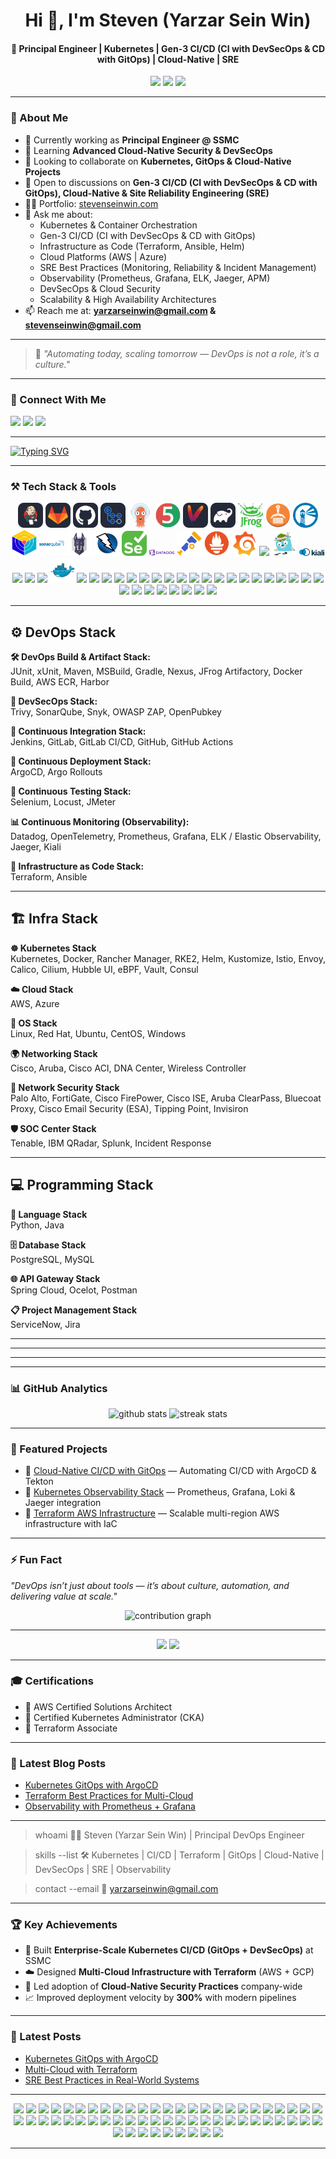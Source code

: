 <h1 align="center">Hi 👋, I'm Steven (Yarzar Sein Win)</h1>
<h4 align="center">🚀 Principal Engineer | Kubernetes | Gen-3 CI/CD (CI with DevSecOps & CD with GitOps) | Cloud-Native | SRE</h4>

<p align="center">
  <img src="https://komarev.com/ghpvc/?username=yarzarseinwin&label=Profile%20views&color=0e75b6&style=for-the-badge" />
  <img src="https://img.shields.io/badge/Followers-246-blue?style=for-the-badge" />
  <img src="https://img.shields.io/github/stars/yarzarseinwin?style=for-the-badge&color=0e75b6" />
</p>


---

### 🌟 About Me  
- 🔭 Currently working as **Principal Engineer @ SSMC**  
- 🌱 Learning **Advanced Cloud-Native Security & DevSecOps**  
- 👯 Looking to collaborate on **Kubernetes, GitOps & Cloud-Native Projects**  
- 🤝 Open to discussions on **Gen-3 CI/CD (CI with DevSecOps & CD with GitOps), Cloud-Native & Site Reliability Engineering (SRE)**  
- 👨‍💻 Portfolio: [stevenseinwin.com](https://stevenseinwin.com)  
- 💬 Ask me about:  
  - Kubernetes & Container Orchestration  
  - Gen-3 CI/CD (CI with DevSecOps & CD with GitOps)  
  - Infrastructure as Code (Terraform, Ansible, Helm)  
  - Cloud Platforms (AWS | Azure)  
  - SRE Best Practices (Monitoring, Reliability & Incident Management)  
  - Observability (Prometheus, Grafana, ELK, Jaeger, APM)  
  - DevSecOps & Cloud Security  
  - Scalability & High Availability Architectures  
- 📫 Reach me at: **yarzarseinwin@gmail.com & stevenseinwin@gmail.com**  

---


> 🧠 *"Automating today, scaling tomorrow — DevOps is not a role, it’s a culture."*

---
### 🤝 Connect With Me
<p align="left">
<a href="https://linkedin.com/in/yarzar-sein-win-steven-295219104" target="_blank"><img src="https://skillicons.dev/icons?i=linkedin" height="40"/></a>
<a href="https://https://github.com/yarzarseinwin" target="_blank"><img src="https://skillicons.dev/icons?i=github" height="40"/></a>
<a href="https://dev.to/yarzarseinwin" target="_blank"><img src="https://skillicons.dev/icons?i=devto" height="40"/></a>
</p>


---

[![Typing SVG](https://readme-typing-svg.herokuapp.com?font=Fira+Code&size=28&duration=3000&pause=500&color=00F7A5&center=true&vCenter=true&width=1000&lines=Principal+DevOps+Engineer;Kubernetes+%7C+Cloud-Native+%7C+SRE;CI%2FCD+%7C+GitOps+%7C+DevSecOps;Scaling+Infrastructure+%7C+Automating+Everything)](https://git.io/typing-svg)


---
### ⚒️ Tech Stack & Tools
<p align="center">
  <img src="assets/icons/jenkins.svg" width="40"/>
  <img src="assets/icons/gitlab.svg" width="40"/>
  <img src="assets/icons/github.svg" width="40"/>
  <img src="assets/icons/github-actions.svg" width="40"/>
  <img src="assets/icons/argocd.svg" width="40"/>
  <img src="assets/icons/junit.svg" width="40"/>
  <img src="assets/icons/maven.svg" width="40"/>
  <img src="assets/icons/gradle.svg" width="40"/>
  <img src="assets/icons/jfrog.svg" width="40"/>
  <img src="assets/icons/amazon-ecr.svg" width="40"/>
  <img src="assets/icons/harbor.svg" width="40"/>
  <img src="assets/icons/trivy.svg" width="40"/>
  <img src="assets/icons/sonarqube.svg" width="40"/>
  <img src="assets/icons/snyk.svg" width="40"/>
  <img src="assets/icons/owasp-zap.svg" width="40"/>
  <img src="assets/icons/selenium.svg" width="40"/>
  <img src="assets/icons/datadog.svg" width="40"/>
  <img src="assets/icons/opentelemetry.svg" width="40"/>
  <img src="assets/icons/prometheus.svg" width="40"/>
  <img src="assets/icons/grafana.svg" width="40"/>
  <img src="assets/icons/elk.svg" width="40"/>
  <img src="assets/icons/jaeger.svg" width="40"/>
  <img src="assets/icons/kiali.svg" width="40"/>
  <img src="assets/icons/terraform.svg" width="40"/>
  <img src="assets/icons/ansible.svg" width="40"/>
  <img src="assets/icons/kubernetes.svg" width="40"/>
  <img src="assets/icons/docker.svg" width="40"/>
  <img src="assets/icons/rancher-manager.svg" width="40"/>
  <img src="assets/icons/rke2.svg" width="40"/>
  <img src="assets/icons/helm.svg" width="40"/>
  <img src="assets/icons/kustomize.svg" width="40"/>
  <img src="assets/icons/istio.svg" width="40"/>
  <img src="assets/icons/envoy.svg" width="40"/>
  <img src="assets/icons/calico.svg" width="40"/>
  <img src="assets/icons/cilium.svg" width="40"/>
  <img src="assets/icons/hubble-ui.svg" width="40"/>
  <img src="assets/icons/ebpf.svg" width="40"/>
  <img src="assets/icons/vault.svg" width="40"/>
  <img src="assets/icons/consul.svg" width="40"/>
  <img src="assets/icons/aws.svg" width="40"/>
  <img src="assets/icons/azure.svg" width="40"/>
  <img src="assets/icons/linux.svg" width="40"/>
  <img src="assets/icons/redhat.svg" width="40"/>
  <img src="assets/icons/ubuntu.svg" width="40"/>
  <img src="assets/icons/centos.svg" width="40"/>
  <img src="assets/icons/windows.svg" width="40"/>
  <img src="assets/icons/python.svg" width="40"/>
  <img src="assets/icons/java.svg" width="40"/>
  <img src="assets/icons/postgresql.svg" width="40"/>
  <img src="assets/icons/mysql.svg" width="40"/>
  <img src="assets/icons/spring-cloud.svg" width="40"/>
  <img src="assets/icons/ocelot.svg" width="40"/>
  <img src="assets/icons/postman.svg" width="40"/>
  <img src="assets/icons/servicenow.svg" width="40"/>
  <img src="assets/icons/jira.svg" width="40"/>
</p>

---

## ⚙️ DevOps Stack  

**🛠 DevOps Build & Artifact Stack:**  
JUnit, xUnit, Maven, MSBuild, Gradle, Nexus, JFrog Artifactory, Docker Build, AWS ECR, Harbor  

**🔐 DevSecOps Stack:**  
Trivy, SonarQube, Snyk, OWASP ZAP, OpenPubkey  

**🔄 Continuous Integration Stack:**  
Jenkins, GitLab, GitLab CI/CD, GitHub, GitHub Actions  

**🚀 Continuous Deployment Stack:**  
ArgoCD, Argo Rollouts  

**🧪 Continuous Testing Stack:**  
Selenium, Locust, JMeter  

**📊 Continuous Monitoring (Observability):**  
Datadog, OpenTelemetry, Prometheus, Grafana, ELK / Elastic Observability, Jaeger, Kiali  

**📜 Infrastructure as Code Stack:**  
Terraform, Ansible  

---

## 🏗️ Infra Stack  
**☸️ Kubernetes Stack**  
Kubernetes, Docker, Rancher Manager, RKE2, Helm, Kustomize, Istio, Envoy, Calico, Cilium, Hubble UI, eBPF, Vault, Consul  

**☁️ Cloud Stack**  
AWS, Azure  

**🐧 OS Stack**  
Linux, Red Hat, Ubuntu, CentOS, Windows  

**🌍 Networking Stack**  
Cisco, Aruba, Cisco ACI, DNA Center, Wireless Controller  

**🔐 Network Security Stack**  
Palo Alto, FortiGate, Cisco FirePower, Cisco ISE, Aruba ClearPass, Bluecoat Proxy, Cisco Email Security (ESA), Tipping Point, Invisiron  

**🛡️ SOC Center Stack**  
Tenable, IBM QRadar, Splunk, Incident Response  

---

## 💻 Programming Stack  

**📝 Language Stack**  
Python, Java  

**🗄️ Database Stack**  
PostgreSQL, MySQL  

**🌐 API Gateway Stack**  
Spring Cloud, Ocelot, Postman  

**📋 Project Management Stack**  
ServiceNow, Jira  

---


---
---
---

### 📊 GitHub Analytics
<p align="center">
  <img src="https://github-readme-stats.vercel.app/api?username=yarzarseinwin&show_icons=true&theme=radical" alt="github stats" height="160"/>
  <img src="https://github-readme-streak-stats.herokuapp.com/?user=yarzarseinwin&theme=radical" alt="streak stats" height="160"/>
</p>

---

### 🚀 Featured Projects  
- 🔹 [Cloud-Native CI/CD with GitOps](#) — Automating CI/CD with ArgoCD & Tekton  
- 🔹 [Kubernetes Observability Stack](#) — Prometheus, Grafana, Loki & Jaeger integration  
- 🔹 [Terraform AWS Infrastructure](#) — Scalable multi-region AWS infrastructure with IaC  

---

### ⚡ Fun Fact  
*"DevOps isn’t just about tools — it’s about culture, automation, and delivering value at scale."*  

<p align="center">
  <img src="https://github-readme-activity-graph.vercel.app/graph?username=yarzarseinwin&theme=react-dark&bg_color=0D1117&hide_border=true" alt="contribution graph" />
</p>

---


<p align="center">
  <img src="https://img.shields.io/github/followers/yarzarseinwin?style=for-the-badge" />
  <img src="https://img.shields.io/github/stars/yarzarseinwin?style=for-the-badge" />
</p>

---

### 🎓 Certifications
- 🏅 AWS Certified Solutions Architect  
- 🏅 Certified Kubernetes Administrator (CKA)  
- 🏅 Terraform Associate  

---

### 📝 Latest Blog Posts
<!-- BLOG-POST-LIST:START -->
- [Kubernetes GitOps with ArgoCD](#)
- [Terraform Best Practices for Multi-Cloud](#)
- [Observability with Prometheus + Grafana](#)
<!-- BLOG-POST-LIST:END -->


---


> whoami
👨‍💻 Steven (Yarzar Sein Win) | Principal DevOps Engineer  

> skills --list
🛠️ Kubernetes | CI/CD | Terraform | GitOps | Cloud-Native | DevSecOps | SRE | Observability  

> contact --email
📧 yarzarseinwin@gmail.com  

---

### 🏆 Key Achievements
- 🚀 Built **Enterprise-Scale Kubernetes CI/CD (GitOps + DevSecOps)** at SSMC  
- ☁️ Designed **Multi-Cloud Infrastructure with Terraform** (AWS + GCP)  
- 🔐 Led adoption of **Cloud-Native Security Practices** company-wide  
- 📈 Improved deployment velocity by **300%** with modern pipelines  


---

### 📝 Latest Posts
<!-- BLOG-POST-LIST:START -->
- [Kubernetes GitOps with ArgoCD](#)
- [Multi-Cloud with Terraform](#)
- [SRE Best Practices in Real-World Systems](#)
<!-- BLOG-POST-LIST:END -->

---


<p align="center">
  <!-- DevOps & CI/CD -->
  <img src="https://img.shields.io/badge/Jenkins-D24939?style=for-the-badge&logo=jenkins&logoColor=white" />
  <img src="https://img.shields.io/badge/GitLab-FC6D26?style=for-the-badge&logo=gitlab&logoColor=white" />
  <img src="https://img.shields.io/badge/GitHub-181717?style=for-the-badge&logo=github&logoColor=white" />
  <img src="https://img.shields.io/badge/GitHub_Actions-2088FF?style=for-the-badge&logo=githubactions&logoColor=white" />
  <img src="https://img.shields.io/badge/ArgoCD-FF4F00?style=for-the-badge&logo=argo&logoColor=white" />
  <img src="https://img.shields.io/badge/Argo_Rollouts-FF4F00?style=for-the-badge&logo=argo&logoColor=white" />
  
  <!-- Build & Artifact -->
  <img src="https://img.shields.io/badge/JUnit-25A162?style=for-the-badge&logo=java&logoColor=white" />
  <img src="https://img.shields.io/badge/xUnit-FF0000?style=for-the-badge&logo=xunit&logoColor=white" />
  <img src="https://img.shields.io/badge/Maven-C71A36?style=for-the-badge&logo=apachemaven&logoColor=white" />
  <img src="https://img.shields.io/badge/MSBuild-512BD4?style=for-the-badge&logo=visualstudio&logoColor=white" />
  <img src="https://img.shields.io/badge/Gradle-02303A?style=for-the-badge&logo=gradle&logoColor=white" />
  <img src="https://img.shields.io/badge/Nexus-000000?style=for-the-badge&logo=nexus&logoColor=white" />
  <img src="https://img.shields.io/badge/JFrog_Artifactory-FF6200?style=for-the-badge&logo=jfrog&logoColor=white" />
  <img src="https://img.shields.io/badge/Docker_Build-2496ED?style=for-the-badge&logo=docker&logoColor=white" />
  <img src="https://img.shields.io/badge/AWS_ECR-232F3E?style=for-the-badge&logo=amazonaws&logoColor=white" />
  <img src="https://img.shields.io/badge/Harbor-0C1C2B?style=for-the-badge&logo=harbor&logoColor=white" />

  <!-- DevSecOps -->
  <img src="https://img.shields.io/badge/Trivy-000000?style=for-the-badge&logo=trivy&logoColor=white" />
  <img src="https://img.shields.io/badge/SonarQube-4E9BCD?style=for-the-badge&logo=sonarqube&logoColor=white" />
  <img src="https://img.shields.io/badge/Snyk-6F43E5?style=for-the-badge&logo=snyk&logoColor=white" />
  <img src="https://img.shields.io/badge/OWASP_ZAP-FA5252?style=for-the-badge&logo=owasp&logoColor=white" />
  <img src="https://img.shields.io/badge/OpenPubkey-000000?style=for-the-badge&logo=openpgp&logoColor=white" />

  <!-- Testing -->
  <img src="https://img.shields.io/badge/Selenium-43B02A?style=for-the-badge&logo=selenium&logoColor=white" />
  <img src="https://img.shields.io/badge/Locust-00B6E3?style=for-the-badge&logo=locust&logoColor=white" />
  <img src="https://img.shields.io/badge/JMeter-D00000?style=for-the-badge&logo=jmeter&logoColor=white" />

  <!-- Monitoring / Observability -->
  <img src="https://img.shields.io/badge/Datadog-4300FF?style=for-the-badge&logo=datadog&logoColor=white" />
  <img src="https://img.shields.io/badge/OpenTelemetry-00BFB3?style=for-the-badge&logo=opentelemetry&logoColor=white" />
  <img src="https://img.shields.io/badge/Prometheus-E6522C?style=for-the-badge&logo=prometheus&logoColor=white" />
  <img src="https://img.shields.io/badge/Grafana-F46800?style=for-the-badge&logo=grafana&logoColor=white" />
  <img src="https://img.shields.io/badge/ELK-005571?style=for-the-badge&logo=elastic&logoColor=white" />
  <img src="https://img.shields.io/badge/Jaeger-F96A3C?style=for-the-badge&logo=jaeger&logoColor=white" />
  <img src="https://img.shields.io/badge/Kiali-3F9C35?style=for-the-badge&logo=kiali&logoColor=white" />

  <!-- Kubernetes / Cloud -->
  <img src="https://img.shields.io/badge/Kubernetes-326CE5?style=for-the-badge&logo=kubernetes&logoColor=white" />
  <img src="https://img.shields.io/badge/Docker-2496ED?style=for-the-badge&logo=docker&logoColor=white" />
  <img src="https://img.shields.io/badge/Rancher_Manager-0075C4?style=for-the-badge&logo=rancher&logoColor=white" />
  <img src="https://img.shields.io/badge/RKE2-000000?style=for-the-badge&logo=kubernetes&logoColor=white" />
  <img src="https://img.shields.io/badge/Helm-0F63AF?style=for-the-badge&logo=helm&logoColor=white" />
  <img src="https://img.shields.io/badge/Kustomize-007ACC?style=for-the-badge&logo=kustomize&logoColor=white" />
  <img src="https://img.shields.io/badge/Istio-FF6363?style=for-the-badge&logo=istio&logoColor=white" />
  <img src="https://img.shields.io/badge/Envoy-3B4E76?style=for-the-badge&logo=envoy&logoColor=white" />
  <img src="https://img.shields.io/badge/Calico-326CE5?style=for-the-badge&logo=calico&logoColor=white" />
  <img src="https://img.shields.io/badge/Cilium-2C9AB7?style=for-the-badge&logo=cilium&logoColor=white" />
  <img src="https://img.shields.io/badge/Hubble_UI-000000?style=for-the-badge&logo=hubble&logoColor=white" />
  <img src="https://img.shields.io/badge/eBPF-000000?style=for-the-badge&logo=ebpf&logoColor=white" />
  <img src="https://img.shields.io/badge/Vault-000000?style=for-the-badge&logo=vault&logoColor=white" />
  <img src="https://img.shields.io/badge/Consul-000000?style=for-the-badge&logo=consul&logoColor=white" />

  <!-- OS -->
  <img src="https://img.shields.io/badge/Linux-FCC624?style=for-the-badge&logo=linux&logoColor=white" />
  <img src="https://img.shields.io/badge/RedHat-EE0000?style=for-the-badge&logo=redhat&logoColor=white" />
  <img src="https://img.shields.io/badge/Ubuntu-E95420?style=for-the-badge&logo=ubuntu&logoColor=white" />
  <img src="https://img.shields.io/badge/CentOS-262577?style=for-the-badge&logo=centos&logoColor=white" />
  <img src="https://img.shields.io/badge/Windows-0078D6?style=for-the-badge&logo=windows&logoColor=white" />

  <!-- Programming & Database -->
  <img src="https://img.shields.io/badge/Python-3776AB?style=for-the-badge&logo=python&logoColor=white" />
  <img src="https://img.shields.io/badge/Java-007396?style=for-the-badge&logo=java&logoColor=white" />
  <img src="https://img.shields.io/badge/PostgreSQL-316192?style=for-the-badge&logo=postgresql&logoColor=white" />
  <img src="https://img.shields.io/badge/MySQL-4479A1?style=for-the-badge&logo=mysql&logoColor=white" />

  <!-- API & Project Management -->
  <img src="https://img.shields.io/badge/Spring_Cloud-6DB33F?style=for-the-badge&logo=spring&logoColor=white" />
  <img src="https://img.shields.io/badge/Ocelot-000000?style=for-the-badge&logo=ocelot&logoColor=white" />
  <img src="https://img.shields.io/badge/Postman-FF6C37?style=for-the-badge&logo=postman&logoColor=white" />
  <img src="https://img.shields.io/badge/ServiceNow-2E9AFE?style=for-the-badge&logo=servicenow&logoColor=white" />
  <img src="https://img.shields.io/badge/Jira-0052CC?style=for-the-badge&logo=jira&logoColor=white" />
</p>



---


